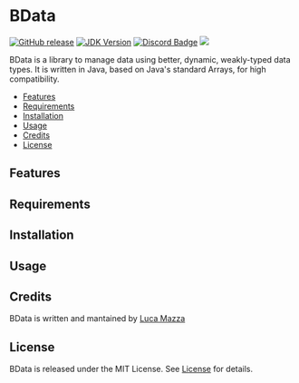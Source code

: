 # BData
[![GitHub release](https://img.shields.io/github/v/release/lucamazzza/BData?color=green&label=latest%20release&sort=semver)](https://github.com/mazluc/Dirfactory/releases/latest)
[![JDK Version](https://img.shields.io/badge/JDK-17_or_later-green.svg)](https://www.oracle.com/java/technologies/downloads/#java17)
[![Discord Badge](https://img.shields.io/discord/1119987238202261664?color=5865F2&label=&logo=discord&logoColor=white)](https://discord.gg/6JbSYbbv)
![](https://img.shields.io/badge/License-MIT-purple)

BData is a library to manage data using better, dynamic, weakly-typed data types.
It is written in Java, based on Java's standard Arrays, for high compatibility.


* [Features]()
* [Requirements]()
* [Installation]()
* [Usage]()
* [Credits]()
* [License]()

## Features


## Requirements


## Installation


## Usage


## Credits
BData is written and mantained by [Luca Mazza](https://mazluc.ch)

## License
BData is released under the MIT License.
See [License](LICENSE) for details.
